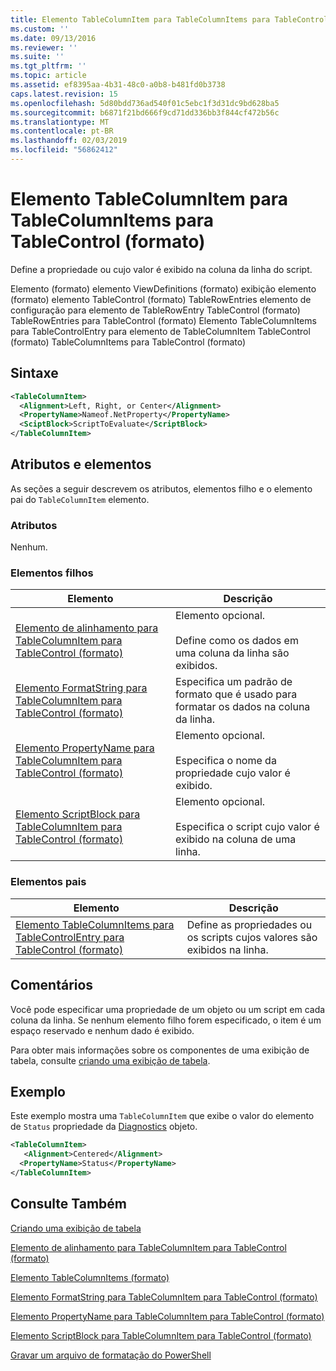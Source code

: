 ```yaml
---
title: Elemento TableColumnItem para TableColumnItems para TableControl (formato) | Microsoft Docs
ms.custom: ''
ms.date: 09/13/2016
ms.reviewer: ''
ms.suite: ''
ms.tgt_pltfrm: ''
ms.topic: article
ms.assetid: ef8395aa-4b31-48c0-a0b8-b481fd0b3738
caps.latest.revision: 15
ms.openlocfilehash: 5d80bdd736ad540f01c5ebc1f3d31dc9bd628ba5
ms.sourcegitcommit: b6871f21bd666f9cd71dd336bb3f844cf472b56c
ms.translationtype: MT
ms.contentlocale: pt-BR
ms.lasthandoff: 02/03/2019
ms.locfileid: "56862412"
---
```

# <a name="tablecolumnitem-element-for-tablecolumnitems-for-tablecontrol-format"></a>Elemento TableColumnItem para TableColumnItems para TableControl (formato)

Define a propriedade ou cujo valor é exibido na coluna da linha do script.

Elemento (formato) elemento ViewDefinitions (formato) exibição elemento (formato) elemento TableControl (formato) TableRowEntries elemento de configuração para elemento de TableRowEntry TableControl (formato) TableRowEntries para TableControl (formato) Elemento TableColumnItems para TableControlEntry para elemento de TableColumnItem TableControl (formato) TableColumnItems para TableControl (formato)

## <a name="syntax"></a>Sintaxe

```xml
<TableColumnItem>
  <Alignment>Left, Right, or Center</Alignment>
  <PropertyName>Nameof.NetProperty</PropertyName>
  <SciptBlock>ScriptToEvaluate</ScriptBlock>
</TableColumnItem>
```

## <a name="attributes-and-elements"></a>Atributos e elementos

As seções a seguir descrevem os atributos, elementos filho e o elemento pai do `TableColumnItem` elemento.

### <a name="attributes"></a>Atributos

Nenhum.

### <a name="child-elements"></a>Elementos filhos

|Elemento|Descrição|
|-------------|-----------------|
|[Elemento de alinhamento para TableColumnItem para TableControl (formato)](./alignment-element-for-tablecolumnitem-for-tablecontrol-format.md)|Elemento opcional.<br /><br /> Define como os dados em uma coluna da linha são exibidos.|
|[Elemento FormatString para TableColumnItem para TableControl (formato)](./formatstring-element-for-tablecolumnitem-for-tablecontrol-format.md)|Especifica um padrão de formato que é usado para formatar os dados na coluna da linha.|
|[Elemento PropertyName para TableColumnItem para TableControl (formato)](./propertyname-element-for-tablecolumnitem-for-tablecontrol-format.md)|Elemento opcional.<br /><br /> Especifica o nome da propriedade cujo valor é exibido.|
|[Elemento ScriptBlock para TableColumnItem para TableControl (formato)](./scriptblock-element-for-tablecolumnitem-for-tablecontrol-format.md)|Elemento opcional.<br /><br /> Especifica o script cujo valor é exibido na coluna de uma linha.|

### <a name="parent-elements"></a>Elementos pais

|Elemento|Descrição|
|-------------|-----------------|
|[Elemento TableColumnItems para TableControlEntry para TableControl (formato)](./tablecolumnitems-element-for-tablerowentry-for-tablecontrol-format.md)|Define as propriedades ou os scripts cujos valores são exibidos na linha.|

## <a name="remarks"></a>Comentários

Você pode especificar uma propriedade de um objeto ou um script em cada coluna da linha. Se nenhum elemento filho forem especificado, o item é um espaço reservado e nenhum dado é exibido.

Para obter mais informações sobre os componentes de uma exibição de tabela, consulte [criando uma exibição de tabela](./creating-a-table-view.md).

## <a name="example"></a>Exemplo

Este exemplo mostra uma `TableColumnItem` que exibe o valor do elemento de `Status` propriedade da [Diagnostics](/dotnet/api/System.Diagnostics.Process) objeto.

```xml
<TableColumnItem>
   <Alignment>Centered</Alignment>
  <PropertyName>Status</PropertyName>
</TableColumnItem>

```

## <a name="see-also"></a>Consulte Também

[Criando uma exibição de tabela](./creating-a-table-view.md)

[Elemento de alinhamento para TableColumnItem para TableControl (formato)](./alignment-element-for-tablecolumnitem-for-tablecontrol-format.md)

[Elemento TableColumnItems (formato)](./tablecolumnitems-element-for-tablerowentry-for-tablecontrol-format.md)

[Elemento FormatString para TableColumnItem para TableControl (formato)](./formatstring-element-for-tablecolumnitem-for-tablecontrol-format.md)

[Elemento PropertyName para TableColumnItem para TableControl (formato)](./propertyname-element-for-tablecolumnitem-for-tablecontrol-format.md)

[Elemento ScriptBlock para TableColumnItem para TableControl (formato)](./scriptblock-element-for-tablecolumnitem-for-tablecontrol-format.md)

[Gravar um arquivo de formatação do PowerShell](./writing-a-powershell-formatting-file.md)
